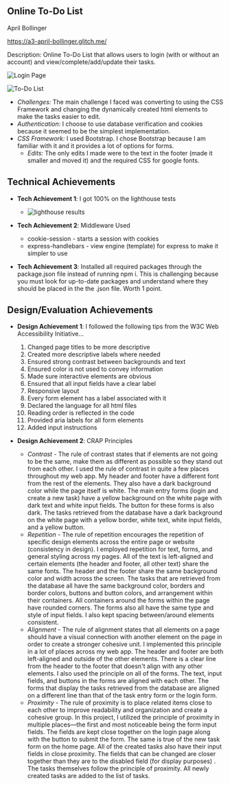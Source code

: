 ## Online To-Do List

April Bollinger

https://a3-april-bollinger.glitch.me/

Description: Online To-Do List that allows users to login (with or without an account) and view/complete/add/update their tasks.

![Login Page](https://cdn.glitch.global/058bca51-2654-4a89-9d7e-24ac2bf4ebd2/login.jpg?v=17267542628998)

![To-Do List](https://cdn.glitch.global/058bca51-2654-4a89-9d7e-24ac2bf4ebd2/list.jpg?v=1726756676785)

- _Challenges:_ The main challenge I faced was converting to using the CSS Framework and changing the dynamically created html elements to make the tasks easier to edit.
- _Authentication:_ I choose to use database verification and cookies because it seemed to be the simplest implementation.
- _CSS Framework:_ I used Bootstrap. I chose Bootstrap because I am familiar with it and it provides a lot of options for forms.
  - _Edits:_ The only edits I made were to the text in the footer (made it smaller and moved it) and the required CSS for google fonts.

## Technical Achievements

- **Tech Achievement 1**: I got 100% on the lighthouse tests
  - ![lighthouse results](https://cdn.glitch.global/058bca51-2654-4a89-9d7e-24ac2bf4ebd2/lighthouse.jpg?v=1726725386072)
- **Tech Achievement 2**: Middleware Used

  - cookie-session - starts a session with cookies
  - express-handlebars - view engine (template) for express to make it simpler to use

- **Tech Achievement 3**: Installed all required packages through the package.json file instead of running npm i. This is challenging because you must look for up-to-date packages and understand where they should be placed in the the .json file. Worth 1 point.

## Design/Evaluation Achievements

- **Design Achievement 1**: I followed the following tips from the W3C Web Accessibility Initiative...

  1. Changed page titles to be more descriptive
  2. Created more descriptive labels where needed
  3. Ensured strong contrast between backgrounds and text
  4. Ensured color is not used to convey information
  5. Made sure interactive elements are obvious
  6. Ensured that all input fields have a clear label
  7. Responsive layout
  8. Every form element has a label associated with it
  9. Declared the language for all html files
  10. Reading order is reflected in the code
  11. Provided aria labels for all form elements
  12. Added input instructions

- **Design Achievement 2**: CRAP Principles
  - _Contrast_ - The rule of contrast states that if elements are not going to be the same, make them as different as possible so they stand out from each other. I used the rule of contrast in quite a few places throughout my web app. My header and footer have a different font from the rest of the elements. They also have a dark background color while the page itself is white. The main entry forms (login and create a new task) have a yellow background on the white page with dark text and white input fields. The button for these forms is also dark. The tasks retrieved from the database have a dark background on the white page with a yellow border, white text, white input fields, and a yellow button.
  - _Repetition_ - The rule of repetition encourages the repetition of specific design elements across the entire page or website (consistency in design). I employed repetition for text, forms, and general styling across my pages. All of the text is left-aligned and certain elements (the header and footer, all other text) share the same fonts. The header and the footer share the same background color and width across the screen. The tasks that are retrieved from the database all have the same background color, borders and border colors, buttons and button colors, and arrangement within their containers. All containers around the forms within the page have rounded corners. The forms also all have the same type and style of input fields. I also kept spacing between/around elements consistent.
  - _Alignment_ - The rule of alignment states that all elements on a page should have a visual connection with another element on the page in order to create a stronger cohesive unit. I implemented this principle in a lot of places across my web app. The header and footer are both left-aligned and outside of the other elements. There is a clear line from the header to the footer that doesn't align with any other elements. I also used the principle on all of the forms. The text, input fields, and buttons in the forms are aligned with each other. The forms that display the tasks retrieved from the database are aligned on a different line than that of the task entry form or the login form.
  - _Proximity_ - The rule of proximity is to place related items close to each other to improve readability and organization and create a cohesive group. In this project, I utilized the principle of proximity in multiple places—the first and most noticeable being the form input fields. The fields are kept close together on the login page along with the button to submit the form. The same is true of the new task form on the home page. All of the created tasks also have their input fields in close proximity. The fields that can be changed are closer together than they are to the disabled field (for display purposes) . The tasks themselves follow the principle of proximity. All newly created tasks are added to the list of tasks.
